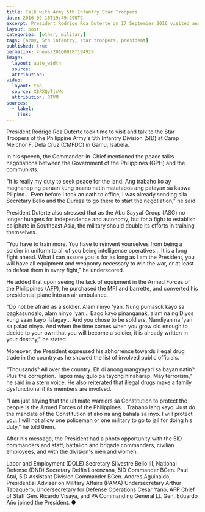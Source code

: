 ```yaml
---
title: Talk with Army 5th Infantry Star Troopers
date: 2016-09-18T19:49:29UTC
excerpt: President Rodrigo Roa Duterte on 17 September 2016 visited and talked to the Star Troopers of the Philippine Army's 5th Infantry Division at Camp Melchor F. Dela Cruz in Gamu, Isabela.
layout: post
categories: [other, military]
tags: [army, 5th infantry, star troopers, president]
published: true
permalink: /news/20160918T194929
image:
  layout: auto_width
  source: 
  attribution: 
video:
  layout: top
  source: X8PXQyTjsWo
  attribution: RTVM
sources:
  - label:
    link:
---
```


President Rodrigo Roa Duterte took time to visit and talk to the Star Troopers of the Philippine Army's 5th Infantry Division (5ID) at Camp Melchor F. Dela Cruz (CMFDC) in Gamu, Isabela.

In his speech, the Commander-in-Chief mentioned the peace talks negotiations between the Government of the Philippines (GPH) and the communists.

"It is really my duty to seek peace for the land. Ang trabaho ko ay maghanap ng paraan kung paano natin matatapos ang patayan sa kapwa Pilipino… Even before I took an oath to office, I was already sending sila Secretary Bello and the Dureza to go there to start the negotiation," he said.

President Duterte also stressed that as the Abu Sayyaf Group (ASG) no longer hungers for independence and autonomy, but for a fight to establish caliphate in Southeast Asia, the military should double its efforts in training themselves.

"You have to train more. You have to reinvent yourselves from being a soldier in uniform to all of you being intelligence operatives… It is a long fight ahead. What I can assure you is for as long as I am the President, you will have all equipment and weaponry necessary to win the war, or at least to defeat them in every fight," he underscored.

He added that upon seeing the lack of equipment in the Armed Forces of the Philippines (AFP), he purchased the MRI and barrette, and converted his presidential plane into an air ambulance.

"Do not be afraid as a soldier. Alam ninyo 'yan. Nung pumasok kayo sa pagkasundalo, alam ninyo 'yan… Bago kayo pinanganak, alam na ng Diyos kung saan kayo ilalagay... And you chose to be soldiers. Nandiyan na 'yan sa palad ninyo. And when the time comes when you grow old enough to decide to your own that you will become a soldier, it is already written in your destiny," he stated.

Moreover, the President expressed his abhorrence towards illegal drug trade in the country as he showed the list of involved public officials.

"Thousands? All over the country. Eh di anong mangyayari sa bayan natin? Plus the corruption. Tapos may gulo pa tayong hinaharap. May terrorism," he said in a stern voice. He also reiterated that illegal drugs make a family dysfunctional if its members are involved.

"I am just saying that the ultimate warriors sa Constitution to protect the people is the Armed Forces of the Philippines… Trabaho lang kayo. Just do the mandate of the Constitution at ako na ang bahala sa inyo. I will protect you. I will not allow one policeman or one military to go to jail for doing his duty," he told them.

After his message, the President had a photo opportunity with the 5ID commanders and staff, battalion and brigade commanders, civilian employees, and with the division's men and women.

Labor and Employment (DOLE) Secretary Silvestre Bello III, National Defense (DND) Secretary Delfin Lorenzana, 5ID Commander BGen. Paul Atal, 5ID Assistant Division Commander BGen. Andres Aguinaldo, Presidential Adviser on Military Affairs (PAMA) Undersecretary Arthur Tabaquero, Undersecretary for Defense Operations Cesar Yano, AFP Chief of Staff Gen. Ricardo Visaya, and PA Commanding General Lt. Gen. Eduardo Año joined the President.
&#x25cf;
